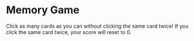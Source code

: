 # Memory Game

Click as many cards as you can without clicking the same card twice!
If you click the same card twice, your score will reset to 0.